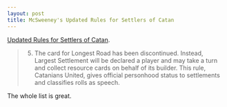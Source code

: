 ```yaml
---
layout: post
title: McSweeney's Updated Rules for Settlers of Catan
---
```


<a href="https://www.mcsweeneys.net/articles/updated-rules-for-settlers-of-catan">Updated Rules for Settlers of Catan</a>.

> 5. The card for Longest Road has been discontinued. Instead, Largest
>    Settlement will be declared a player and may take a turn and collect
>    resource cards on behalf of its builder. This rule, Catanians United,
>    gives official personhood status to settlements and classifies rolls as
>    speech.

The whole list is great.
